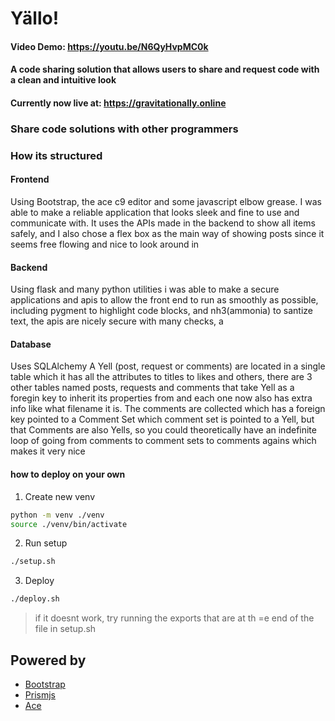 # Yällo!
#### Video Demo: https://youtu.be/N6QyHvpMC0k
#### A code sharing solution that allows users to share and request code with a clean and intuitive look
#### Currently now live at: https://gravitationally.online

### Share code solutions with other programmers
### How its structured
#### Frontend
Using Bootstrap, the ace c9 editor and some javascript elbow grease. I was able to make a reliable application that looks sleek and fine to use and communicate with. It uses the APIs made in the backend to show all items safely, and I also chose a flex box as the main way of showing posts since it seems free flowing and nice to look around in
#### Backend
Using flask and many python utilities i was able to make a secure applications and apis to allow the front end to run as smoothly as possible, including pygment to highlight code blocks, and nh3(ammonia) to santize text, the apis are nicely secure with many checks, a
#### Database
Uses SQLAlchemy
A Yell (post, request or comments) are located in a single table which it has all the attributes to titles to likes and others, there are 3 other tables named posts, requests and comments that take Yell as a foregin key to inherit its properties from and each one now also has extra info like what filename it is.
The comments are collected which has a foreign key pointed to a Comment Set which comment set is pointed to a Yell, but that Comments are also Yells, so you could theoretically have an indefinite loop of going from comments to comment sets to comments agains which makes it very nice

#### how to deploy on your own

1. Create new venv

```bash
python -m venv ./venv
source ./venv/bin/activate
```

2. Run setup

```bash
./setup.sh
```

3. Deploy

```bash
./deploy.sh
```

> if it doesnt work, try running the exports that are at th =e end of the file in setup.sh

## Powered by

- [Bootstrap](https://getbootstrap.com)
- [Prismjs](https://prismjs.com)
- [Ace](https://ace.c9.io/)
